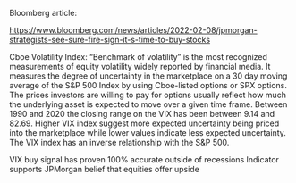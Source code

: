Bloomberg article: 

https://www.bloomberg.com/news/articles/2022-02-08/jpmorgan-strategists-see-sure-fire-sign-it-s-time-to-buy-stocks

Cboe Volatility Index: “Benchmark of volatility” is the most recognized measurements of equity volatility widely reported by financial media. It measures the degree of uncertainty in the marketplace on a 30 day moving average of the S&P 500 Index by using Cboe-listed options or SPX options. The prices investors are willing to pay for options usually reflect how much the underlying asset is expected to move over a given time frame. Between 1990 and 2020 the closing range on the VIX has been between 9.14 and 82.69. Higher VIX index suggest more expected uncertainty being priced into the marketplace while lower values indicate less expected uncertainty. The VIX index has an inverse relationship with the S&P 500. 


VIX buy signal has proven 100% accurate outside of recessions
Indicator supports JPMorgan belief that equities offer upside